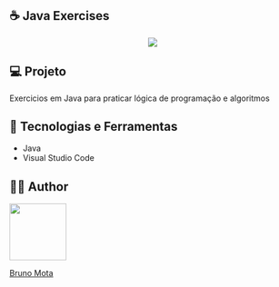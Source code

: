 ## :coffee: Java Exercises

<p align=center>
<a href="https://docs.oracle.com/javase/8/docs/"><img src="https://img.shields.io/badge/Java-ED8B00?style=for-the-badge&logo=openjdk&logoColor=white
"></a>
</p>

## :computer: Projeto

Exercicios em Java para praticar lógica de programação e algoritmos

## :wrench: Tecnologias e Ferramentas

- Java
- Visual Studio Code

## 👨‍💻 Author

<a href="https://github.com/brumotadev"><img src="https://avatars.githubusercontent.com/u/161054021?v=4" height="100px"> <p>Bruno Mota</p></a>